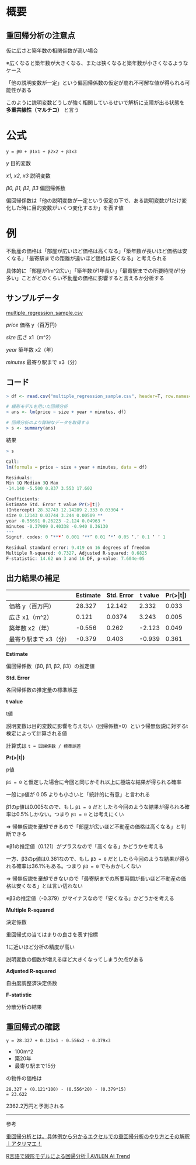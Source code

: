 # 概要

## 重回帰分析の注意点

仮に広さと築年数の相関係数が高い場合

※広くなると築年数が大きくなる、または狭くなると築年数が小さくなるようなケース

「他の説明変数が一定」という偏回帰係数の仮定が崩れ不可解な値が得られる可能性がある

このように説明変数どうしが強く相関しているせいで解析に支障が出る状態を **多重共線性（マルチコ）** と言う

# 公式

`y = β0 + β1x1 + β2x2 + β3x3`

*y* 目的変数

*x1, x2, x3* 説明変数

*β0, β1, β2, β3* 偏回帰係数

偏回帰係数は「他の説明変数が一定という仮定の下で、ある説明変数が1だけ変化した時に目的変数がいくつ変化するか」を表す値

# 例

不動産の価格は「部屋が広いほど価格は高くなる」「築年数が長いほど価格は安くなる」「最寄駅までの距離が遠いほど価格は安くなる」と考えられる

具体的に「部屋が1m^2広い」「築年数が1年長い」「最寄駅までの所要時間が1分多い」ことがどのくらい不動産の価格に影響すると言えるか分析する

## サンプルデータ

[multiple_regression_sample.csv](https://github.com/krabben27/tokei-note/tree/master/%E5%9B%9E%E5%B8%B0%E5%88%86%E6%9E%90/multiple_regression_sample.csv)

*price* 価格 y（百万円）

*size* 広さ x1（m^2）

*year* 築年数 x2（年）

*minutes* 最寄り駅まで x3（分）

## コード

```r
> df <- read.csv("multiple_regression_sample.csv", header=T, row.names=1)

# 線形モデルを用いた回帰分析
> ans <- lm(price ~ size + year + minutes, df)

# 回帰分析のより詳細なデータを取得する
> s <- summary(ans)
```

結果

```r
> s

Call:
lm(formula = price ~ size + year + minutes, data = df)

Residuals:
Min 1Q Median 3Q Max
-14.140 -5.500 0.837 3.553 17.602

Coefficients:
Estimate Std. Error t value Pr(>|t|)
(Intercept) 28.32743 12.14289 2.333 0.03304 *
size 0.12143 0.03744 3.244 0.00509 **
year -0.55691 0.26223 -2.124 0.04963 *
minutes -0.37909 0.40338 -0.940 0.36130
---
Signif. codes: 0 ‘***’ 0.001 ‘**’ 0.01 ‘*’ 0.05 ‘.’ 0.1 ‘ ’ 1

Residual standard error: 9.419 on 16 degrees of freedom
Multiple R-squared: 0.7327, Adjusted R-squared: 0.6825
F-statistic: 14.62 on 3 and 16 DF, p-value: 7.604e-05
```

## 出力結果の補足

||Estimate|Std. Error|t value|Pr(>\|t\|)|
|--|--|--|--|--|
|価格 y（百万円）|28.327|12.142|2.332|0.033|
|広さ x1（m^2）|0.121|0.0374|3.243|0.005|
|築年数 x2（年）|-0.556|0.262|-2.123|0.049|
|最寄り駅まで x3（分）|-0.379|0.403|-0.939|0.361|

**Estimate**

偏回帰係数（β0, β1, β2, β3）の推定値

**Std. Error**

各回帰係数の推定量の標準誤差

**t value**

t値

説明変数は目的変数に影響を与えない（回帰係数=0）という帰無仮説に対するt検定によって計算される値

計算式は `t = 回帰係数 / 標準誤差`

**Pr(>|t|)**

p値

`βi = 0` と仮定した場合に今回と同じかそれ以上に極端な結果が得られる確率

一般にp値が 0.05 よりも小さいと「統計的に有意」と言われる

β1のp値は0.005なので、もし `β1 = 0` だとしたら今回のような結果が得られる確率は0.5%しかない。つまり `β1 = 0` とは考えにくい

=> 帰無仮説を棄却できるので「部屋が広いほど不動産の価格は高くなる」と判断できる

※β1の推定値（0.121）がプラスなので「高くなる」かどうかを考える

一方、β3のp値は0.361なので、もし `β3 = 0` だとしたら今回のような結果が得られる確率は36.1%もある。つまり `β3 = 0` でもおかしくない

=> 帰無仮説を棄却できないので「最寄駅までの所要時間が長いほど不動産の価格は安くなる」とは言い切れない

※β3の推定値（-0.379）がマイナスなので「安くなる」かどうかを考える

**Multiple R-squared**

決定係数

重回帰式の当てはまりの良さを表す指標

1に近いほど分析の精度が高い

説明変数の個数が増えるほど大きくなってしまう欠点がある

**Adjusted R-squared**

自由度調整済決定係数

**F-statistic**

分散分析の結果

## 重回帰式の確認

```
y = 28.327 + 0.121x1 - 0.556x2 - 0.379x3
```

- 100m^2
- 築20年
- 最寄り駅まで15分

の物件の価格は

```
28.327 + (0.121*100) - (0.556*20) - (0.379*15)
= 23.622
```

2362.2万円と予測される

---

参考

[重回帰分析とは。具体例から分かるエクセルでの重回帰分析のやり方とその解釈｜アタリマエ！](https://atarimae.biz/archives/18904)

[R言語で線形モデルによる回帰分析 | AVILEN AI Trend](https://to-kei.net/programming/r-beginner/r-3/)
